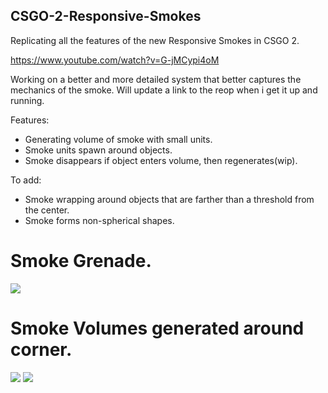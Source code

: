 ## CSGO-2-Responsive-Smokes
Replicating all the features of the new Responsive Smokes in CSGO 2.

https://www.youtube.com/watch?v=G-jMCypi4oM

Working on a better and more detailed system that better captures the mechanics of the smoke.
Will update a link to the reop when i get it up and running.

Features:
- Generating volume of smoke with small units.
- Smoke units spawn around objects.
- Smoke disappears if object enters volume, then regenerates(wip).

To add:
- Smoke wrapping around objects that are farther than a threshold from the center.
- Smoke forms non-spherical shapes.

# Smoke Grenade.
<img src="https://github.com/thetrippp/CSGO-2-Responsive-Smokes/blob/main/CSGOResponsiveSmokes3.gif">

# Smoke Volumes generated around corner.
<p float="left">
<img src="https://github.com/thetrippp/CSGO-2-Responsive-Smokes/blob/main/CSGOResponsiveSmokes1.gif">
<img src="https://github.com/thetrippp/CSGO-2-Responsive-Smokes/blob/main/CSGOResponsiveSmokes2.gif">
  </p>

